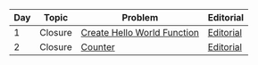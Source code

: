 
| Day | Topic       | Problem | Editorial |
| ----------- | ----------- | ----------- | ----------- |
| 1 | Closure      | [Create Hello World Function](Create%20Hello%20World%20Function.md#problem)       | [Editorial](Create%20Hello%20World%20Function.md#editorial) |
| 2 | Closure   | [Counter](Counter.md#problem)        | [Editorial](Counter.md#editorial) |
